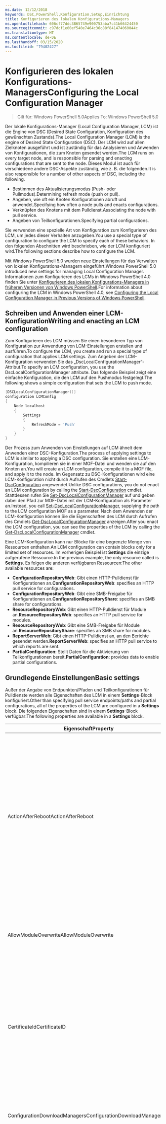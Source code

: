 ```yaml
---
ms.date: 12/12/2018
keywords: DSC,PowerShell,Konfiguration,Setup,Einrichtung
title: Konfigurieren des lokalen Konfigurations-Managers
ms.openlocfilehash: 606cf77ddc3865749e900753aba7c41b66424450
ms.sourcegitcommit: c97dcf1e00ef540e7464c36c88f841474060044c
ms.translationtype: HT
ms.contentlocale: de-DE
ms.lasthandoff: 03/15/2020
ms.locfileid: "79402427"
---
```

# <a name="configuring-the-local-configuration-manager"></a><span data-ttu-id="99012-103">Konfigurieren des lokalen Konfigurations-Managers</span><span class="sxs-lookup"><span data-stu-id="99012-103">Configuring the Local Configuration Manager</span></span>

> <span data-ttu-id="99012-104">Gilt für: Windows PowerShell 5.0</span><span class="sxs-lookup"><span data-stu-id="99012-104">Applies To: Windows PowerShell 5.0</span></span>

<span data-ttu-id="99012-105">Der lokale Konfigurations-Manager (Local Configuration Manager, LCM) ist die Engine von DSC (Desired State Configuration, Konfiguration des gewünschten Zustands).</span><span class="sxs-lookup"><span data-stu-id="99012-105">The Local Configuration Manager (LCM) is the engine of Desired State Configuration (DSC).</span></span>
<span data-ttu-id="99012-106">Der LCM wird auf allen Zielknoten ausgeführt und ist zuständig für das Analysieren und Anwenden von Konfigurationen, die zum Knoten gesendet werden.</span><span class="sxs-lookup"><span data-stu-id="99012-106">The LCM runs on every target node, and is responsible for parsing and enacting configurations that are sent to the node.</span></span>
<span data-ttu-id="99012-107">Dieses Modul ist auch für verschiedene andere DSC-Aspekte zuständig, wie z. B. die folgenden.</span><span class="sxs-lookup"><span data-stu-id="99012-107">It is also responsible for a number of other aspects of DSC, including the following.</span></span>

- <span data-ttu-id="99012-108">Bestimmen des Aktualisierungsmodus (Push- oder Pullmodus).</span><span class="sxs-lookup"><span data-stu-id="99012-108">Determining refresh mode (push or pull).</span></span>
- <span data-ttu-id="99012-109">Angeben, wie oft ein Knoten Konfigurationen abruft und anwendet.</span><span class="sxs-lookup"><span data-stu-id="99012-109">Specifying how often a node pulls and enacts configurations.</span></span>
- <span data-ttu-id="99012-110">Verknüpfen des Knotens mit dem Pulldienst.</span><span class="sxs-lookup"><span data-stu-id="99012-110">Associating the node with pull service.</span></span>
- <span data-ttu-id="99012-111">Angeben von Teilkonfigurationen.</span><span class="sxs-lookup"><span data-stu-id="99012-111">Specifying partial configurations.</span></span>

<span data-ttu-id="99012-112">Sie verwenden eine spezielle Art von Konfiguration zum Konfigurieren des LCM, um jedes dieser Verhalten anzugeben.</span><span class="sxs-lookup"><span data-stu-id="99012-112">You use a special type of configuration to configure the LCM to specify each of these behaviors.</span></span>
<span data-ttu-id="99012-113">In den folgenden Abschnitten wird beschrieben, wie der LCM konfiguriert wird.</span><span class="sxs-lookup"><span data-stu-id="99012-113">The following sections describe how to configure the LCM.</span></span>

<span data-ttu-id="99012-114">Mit Windows PowerShell 5.0 wurden neue Einstellungen für das Verwalten von lokalen Konfigurations-Managern eingeführt.</span><span class="sxs-lookup"><span data-stu-id="99012-114">Windows PowerShell 5.0 introduced new settings for managing Local Configuration Manager.</span></span>
<span data-ttu-id="99012-115">Informationen zum Konfigurieren des LCMs in Windows PowerShell 4.0 finden Sie unter [Konfigurieren des lokalen Konfigurations-Managers in früheren Versionen von Windows PowerShell](metaconfig4.md).</span><span class="sxs-lookup"><span data-stu-id="99012-115">For information about configuring the LCM in Windows PowerShell 4.0, see [Configuring the Local Configuration Manager in Previous Versions of Windows PowerShell](metaconfig4.md).</span></span>

## <a name="writing-and-enacting-an-lcm-configuration"></a><span data-ttu-id="99012-116">Schreiben und Anwenden einer LCM-Konfiguration</span><span class="sxs-lookup"><span data-stu-id="99012-116">Writing and enacting an LCM configuration</span></span>

<span data-ttu-id="99012-117">Zum Konfigurieren des LCM müssen Sie einen besonderen Typ von Konfiguration zur Anwendung von LCM-Einstellungen erstellen und ausführen.</span><span class="sxs-lookup"><span data-stu-id="99012-117">To configure the LCM, you create and run a special type of configuration that applies LCM settings.</span></span>
<span data-ttu-id="99012-118">Zum Angeben der LCM-Konfiguration verwenden Sie das „DscLocalConfigurationManager“-Attribut.</span><span class="sxs-lookup"><span data-stu-id="99012-118">To specify an LCM configuration, you use the DscLocalConfigurationManager attribute.</span></span>
<span data-ttu-id="99012-119">Das folgende Beispiel zeigt eine einfache Konfiguration, die den LCM auf den Pushmodus festgelegt.</span><span class="sxs-lookup"><span data-stu-id="99012-119">The following shows a simple configuration that sets the LCM to push mode.</span></span>

```powershell
[DSCLocalConfigurationManager()]
configuration LCMConfig
{
    Node localhost
    {
        Settings
        {
            RefreshMode = 'Push'
        }
    }
}
```

<span data-ttu-id="99012-120">Der Prozess zum Anwenden von Einstellungen auf LCM ähnelt dem Anwenden einer DSC-Konfiguration.</span><span class="sxs-lookup"><span data-stu-id="99012-120">The process of applying settings to LCM is similar to applying a DSC configuration.</span></span>
<span data-ttu-id="99012-121">Sie erstellen eine LCM-Konfiguration, kompilieren sie in einer MOF-Datei und wenden sie auf den Knoten an.</span><span class="sxs-lookup"><span data-stu-id="99012-121">You will create an LCM configuration, compile it to a MOF file, and apply it to the node.</span></span>
<span data-ttu-id="99012-122">Im Gegensatz zu DSC-Konfigurationen wird eine LCM-Konfiguration nicht durch Aufrufen des Cmdlets [Start-DscConfiguration](/powershell/module/psdesiredstateconfiguration/start-dscconfiguration) angewendet.</span><span class="sxs-lookup"><span data-stu-id="99012-122">Unlike DSC configurations, you do not enact an LCM configuration by calling the [Start-DscConfiguration](/powershell/module/psdesiredstateconfiguration/start-dscconfiguration) cmdlet.</span></span>
<span data-ttu-id="99012-123">Stattdessen rufen Sie [Set-DscLocalConfigurationManager](/powershell/module/PSDesiredStateConfiguration/Set-DscLocalConfigurationManager) auf und geben dabei den Pfad zur MOF-Datei mit der LCM-Konfiguration als Parameter an.</span><span class="sxs-lookup"><span data-stu-id="99012-123">Instead, you call [Set-DscLocalConfigurationManager](/powershell/module/PSDesiredStateConfiguration/Set-DscLocalConfigurationManager), supplying the path to the LCM configuration MOF as a parameter.</span></span>
<span data-ttu-id="99012-124">Nach dem Anwenden der LCM-Konfiguration können Sie die Eigenschaften des LCM durch Aufrufen des Cmdlets [Get-DscLocalConfigurationManager](/powershell/module/PSDesiredStateConfiguration/Get-DscLocalConfigurationManager) anzeigen.</span><span class="sxs-lookup"><span data-stu-id="99012-124">After you enact the LCM configuration, you can see the properties of the LCM by calling the [Get-DscLocalConfigurationManager](/powershell/module/PSDesiredStateConfiguration/Get-DscLocalConfigurationManager) cmdlet.</span></span>

<span data-ttu-id="99012-125">Eine LCM-Konfiguration kann nur Blöcke für eine begrenzte Menge von Ressourcen enthalten.</span><span class="sxs-lookup"><span data-stu-id="99012-125">An LCM configuration can contain blocks only for a limited set of resources.</span></span>
<span data-ttu-id="99012-126">Im vorherigen Beispiel ist **Settings** die einzige aufgerufene Ressource.</span><span class="sxs-lookup"><span data-stu-id="99012-126">In the previous example, the only resource called is **Settings**.</span></span>
<span data-ttu-id="99012-127">Es folgen die anderen verfügbaren Ressourcen:</span><span class="sxs-lookup"><span data-stu-id="99012-127">The other available resources are:</span></span>

* <span data-ttu-id="99012-128">**ConfigurationRepositoryWeb**: Gibt einen HTTP-Pulldienst für Konfigurationen an.</span><span class="sxs-lookup"><span data-stu-id="99012-128">**ConfigurationRepositoryWeb**: specifies an HTTP pull service for configurations.</span></span>
* <span data-ttu-id="99012-129">**ConfigurationRepositoryWeb**: Gibt eine SMB-Freigabe für Konfigurationen an.</span><span class="sxs-lookup"><span data-stu-id="99012-129">**ConfigurationRepositoryShare**: specifies an SMB share for configurations.</span></span>
* <span data-ttu-id="99012-130">**ResourceRepositoryWeb**: Gibt einen HTTP-Pulldienst für Module an.</span><span class="sxs-lookup"><span data-stu-id="99012-130">**ResourceRepositoryWeb**: specifies an HTTP pull service for modules.</span></span>
* <span data-ttu-id="99012-131">**ResourceRepositoryWeb**: Gibt eine SMB-Freigabe für Module an.</span><span class="sxs-lookup"><span data-stu-id="99012-131">**ResourceRepositoryShare**: specifies an SMB share for modules.</span></span>
* <span data-ttu-id="99012-132">**ReportServerWeb**: Gibt einen HTTP-Pulldienst an, an den Berichte gesendet werden.</span><span class="sxs-lookup"><span data-stu-id="99012-132">**ReportServerWeb**: specifies an HTTP pull service to which reports are sent.</span></span>
* <span data-ttu-id="99012-133">**PartialConfiguration**: Stellt Daten für die Aktivierung von Teilkonfigurationen bereit.</span><span class="sxs-lookup"><span data-stu-id="99012-133">**PartialConfiguration**: provides data to enable partial configurations.</span></span>

## <a name="basic-settings"></a><span data-ttu-id="99012-134">Grundlegende Einstellungen</span><span class="sxs-lookup"><span data-stu-id="99012-134">Basic settings</span></span>

<span data-ttu-id="99012-135">Außer der Angabe von Endpunkten/Pfaden und Teilkonfigurationen für Pulldienste werden alle Eigenschaften des LCM in einem **Settings**-Block konfiguriert.</span><span class="sxs-lookup"><span data-stu-id="99012-135">Other than specifying pull service endpoints/paths and partial configurations, all of the properties of the LCM are configured in a **Settings** block.</span></span>
<span data-ttu-id="99012-136">Die folgenden Eigenschaften sind in einem **Settings**-Block verfügbar:</span><span class="sxs-lookup"><span data-stu-id="99012-136">The following properties are available in a **Settings** block.</span></span>

|  <span data-ttu-id="99012-137">Eigenschaft</span><span class="sxs-lookup"><span data-stu-id="99012-137">Property</span></span>  |  <span data-ttu-id="99012-138">type</span><span class="sxs-lookup"><span data-stu-id="99012-138">Type</span></span>  |  <span data-ttu-id="99012-139">BESCHREIBUNG</span><span class="sxs-lookup"><span data-stu-id="99012-139">Description</span></span>   |
|----------- |------- |--------------- |
| <span data-ttu-id="99012-140">ActionAfterReboot</span><span class="sxs-lookup"><span data-stu-id="99012-140">ActionAfterReboot</span></span>| <span data-ttu-id="99012-141">Zeichenfolge</span><span class="sxs-lookup"><span data-stu-id="99012-141">string</span></span>| <span data-ttu-id="99012-142">Gibt an, was nach einem Neustart während der Anwendung einer Konfiguration passiert.</span><span class="sxs-lookup"><span data-stu-id="99012-142">Specifies what happens after a reboot during the application of a configuration.</span></span> <span data-ttu-id="99012-143">Die möglichen Werte sind __ContinueConfiguration__ und __StopConfiguration__.</span><span class="sxs-lookup"><span data-stu-id="99012-143">The possible values are __"ContinueConfiguration"__ and __"StopConfiguration"__.</span></span> <ul><li> <span data-ttu-id="99012-144">__ContinueConfiguration__: Nach dem Neustart des Computers wird das Anwenden der aktuellen Konfiguration fortgesetzt.</span><span class="sxs-lookup"><span data-stu-id="99012-144">__ContinueConfiguration__: Continue applying the current configuration after machine reboot.</span></span> <span data-ttu-id="99012-145">Dies ist der Standardwert.</span><span class="sxs-lookup"><span data-stu-id="99012-145">This is the default value</span></span></li><li><span data-ttu-id="99012-146">__StopConfiguration__: Nach dem Neustart des Computers wird die aktuelle Konfiguration beendet.</span><span class="sxs-lookup"><span data-stu-id="99012-146">__StopConfiguration__: Stop the current configuration after machine reboot.</span></span></li></ul>|
| <span data-ttu-id="99012-147">AllowModuleOverwrite</span><span class="sxs-lookup"><span data-stu-id="99012-147">AllowModuleOverwrite</span></span>| <span data-ttu-id="99012-148">bool</span><span class="sxs-lookup"><span data-stu-id="99012-148">bool</span></span>| <span data-ttu-id="99012-149">__$TRUE__, wenn neue vom Pulldienst heruntergeladene Konfigurationen die alten Konfigurationen auf dem Zielknoten überschreiben dürfen.</span><span class="sxs-lookup"><span data-stu-id="99012-149">__$TRUE__ if new configurations downloaded from the pull service are allowed to overwrite the old ones on the target node.</span></span> <span data-ttu-id="99012-150">Andernfalls „$FALSE“.</span><span class="sxs-lookup"><span data-stu-id="99012-150">Otherwise, $FALSE.</span></span>|
| <span data-ttu-id="99012-151">CertificateId</span><span class="sxs-lookup"><span data-stu-id="99012-151">CertificateID</span></span>| <span data-ttu-id="99012-152">Zeichenfolge</span><span class="sxs-lookup"><span data-stu-id="99012-152">string</span></span>| <span data-ttu-id="99012-153">Der Fingerabdruck eines Zertifikats zur Sicherung von Anmeldeinformationen, die in einer Konfiguration übergeben werden.</span><span class="sxs-lookup"><span data-stu-id="99012-153">The thumbprint of a certificate used to secure credentials passed in a configuration.</span></span> <span data-ttu-id="99012-154">Weitere Informationen finden Sie unter [Möchten Sie Anmeldeinformationen in Windows PowerShell zum Konfigurieren des gewünschten Zustands schützen?](https://blogs.msdn.com/b/powershell/archive/2014/01/31/want-to-secure-credentials-in-windows-powershell-desired-state-configuration.aspx).</span><span class="sxs-lookup"><span data-stu-id="99012-154">For more information see [Want to secure credentials in Windows PowerShell Desired State Configuration](https://blogs.msdn.com/b/powershell/archive/2014/01/31/want-to-secure-credentials-in-windows-powershell-desired-state-configuration.aspx)?.</span></span> <br> <span data-ttu-id="99012-155">__Hinweis:__ Dies wird bei Verwendung des Azure Automation DSC-Pulldiensts automatisch verwaltet.</span><span class="sxs-lookup"><span data-stu-id="99012-155">__Note:__ this is managed automatically if using Azure Automation DSC pull service.</span></span>|
| <span data-ttu-id="99012-156">ConfigurationDownloadManagers</span><span class="sxs-lookup"><span data-stu-id="99012-156">ConfigurationDownloadManagers</span></span>| <span data-ttu-id="99012-157">CimInstance[]</span><span class="sxs-lookup"><span data-stu-id="99012-157">CimInstance[]</span></span>| <span data-ttu-id="99012-158">Veraltet.</span><span class="sxs-lookup"><span data-stu-id="99012-158">Obsolete.</span></span> <span data-ttu-id="99012-159">Verwenden Sie die Blöcke __ConfigurationRepositoryWeb__ und __ConfigurationRepositoryShare__ zum Definieren von Pulldienstendpunkten für Konfigurationen.</span><span class="sxs-lookup"><span data-stu-id="99012-159">Use __ConfigurationRepositoryWeb__ and __ConfigurationRepositoryShare__ blocks to define configuration pull service endpoints.</span></span>|
| <span data-ttu-id="99012-160">ConfigurationID</span><span class="sxs-lookup"><span data-stu-id="99012-160">ConfigurationID</span></span>| <span data-ttu-id="99012-161">Zeichenfolge</span><span class="sxs-lookup"><span data-stu-id="99012-161">string</span></span>| <span data-ttu-id="99012-162">Für die Abwärtskompatibilität mit älteren Pulldienstversionen.</span><span class="sxs-lookup"><span data-stu-id="99012-162">For backwards compatibility with older pull service versions.</span></span> <span data-ttu-id="99012-163">Eine GUID, die die Konfigurationsdatei identifiziert, die von einem Pulldienst abgerufen werden soll.</span><span class="sxs-lookup"><span data-stu-id="99012-163">A GUID that identifies the configuration file to get from a pull service.</span></span> <span data-ttu-id="99012-164">Der Knoten ruft Konfigurationen vom Pulldienst ab, wenn der Name der MOF-Konfigurationsdatei „ConfigurationID.mof“ lautet.</span><span class="sxs-lookup"><span data-stu-id="99012-164">The node will pull configurations on the pull service if the name of the configuration MOF is named ConfigurationID.mof.</span></span><br> <span data-ttu-id="99012-165">__Hinweis:__ Wenn Sie diese Eigenschaft festlegen, kann der Knoten nicht mithilfe von __RegistrationKey__ bei einem Pulldienst registriert werden.</span><span class="sxs-lookup"><span data-stu-id="99012-165">__Note:__ If you set this property, registering the node with a pull service by using __RegistrationKey__ does not work.</span></span> <span data-ttu-id="99012-166">Weitere Informationen finden Sie unter [Einrichten eines Pullclients mit Konfigurationsnamen](../pull-server/pullClientConfigNames.md).</span><span class="sxs-lookup"><span data-stu-id="99012-166">For more information, see [Setting up a pull client with configuration names](../pull-server/pullClientConfigNames.md).</span></span>|
| <span data-ttu-id="99012-167">ConfigurationMode</span><span class="sxs-lookup"><span data-stu-id="99012-167">ConfigurationMode</span></span>| <span data-ttu-id="99012-168">Zeichenfolge</span><span class="sxs-lookup"><span data-stu-id="99012-168">string</span></span> | <span data-ttu-id="99012-169">Gibt an, wie der LCM die Konfiguration tatsächlich auf die Zielknoten anwendet.</span><span class="sxs-lookup"><span data-stu-id="99012-169">Specifies how the LCM actually applies the configuration to the target nodes.</span></span> <span data-ttu-id="99012-170">Mögliche Werte sind __ApplyOnly__, __ApplyAndMonitor__ und __ApplyAndAutoCorrect__.</span><span class="sxs-lookup"><span data-stu-id="99012-170">Possible values are __"ApplyOnly"__,__"ApplyAndMonitor"__, and __"ApplyAndAutoCorrect"__.</span></span> <ul><li><span data-ttu-id="99012-171">__ApplyOnly__: DSC wendet die Konfiguration an und führt keine weiteren Schritte aus, es sei denn, eine neue Konfiguration wird per Push auf den Zielknoten übertragen oder per Pull von einem Dienst abgerufen.</span><span class="sxs-lookup"><span data-stu-id="99012-171">__ApplyOnly__: DSC applies the configuration and does nothing further unless a new configuration is pushed to the target node or when a new configuration is pulled from a service.</span></span> <span data-ttu-id="99012-172">Nach der ersten Anwendung einer neuen Konfiguration führt DSC keine Überprüfung auf Abweichungen von einem zuvor konfigurierten Zustand durch.</span><span class="sxs-lookup"><span data-stu-id="99012-172">After initial application of a new configuration, DSC does not check for drift from a previously configured state.</span></span> <span data-ttu-id="99012-173">Beachten Sie, dass DSC versucht, die Konfiguration anzuwenden, bis dies erfolgreich passiert ist, bevor __ApplyOnly__ wirksam wird.</span><span class="sxs-lookup"><span data-stu-id="99012-173">Note that DSC will attempt to apply the configuration until it is successful before __ApplyOnly__ takes effect.</span></span> </li><li> <span data-ttu-id="99012-174">__ApplyAndMonitor__: Dies ist der Standardwert.</span><span class="sxs-lookup"><span data-stu-id="99012-174">__ApplyAndMonitor__: This is the default value.</span></span> <span data-ttu-id="99012-175">Der LCM wendet alle neuen Konfigurationen an.</span><span class="sxs-lookup"><span data-stu-id="99012-175">The LCM applies any new configurations.</span></span> <span data-ttu-id="99012-176">Nach der ersten Anwendung einer neuen Konfiguration meldet DSC Abweichungen in Protokollen, wenn der Zielknoten vom gewünschten Zustand abweicht.</span><span class="sxs-lookup"><span data-stu-id="99012-176">After initial application of a new configuration, if the target node drifts from the desired state, DSC reports the discrepancy in logs.</span></span> <span data-ttu-id="99012-177">Beachten Sie, dass DSC versucht, die Konfiguration anzuwenden, bis dies erfolgreich passiert ist, bevor __ApplyAndMonitor__ wirksam wird.</span><span class="sxs-lookup"><span data-stu-id="99012-177">Note that DSC will attempt to apply the configuration until it is successful before __ApplyAndMonitor__ takes effect.</span></span></li><li><span data-ttu-id="99012-178">__ApplyAndAutoCorrect:__ DSC wendet neue Konfigurationen an.</span><span class="sxs-lookup"><span data-stu-id="99012-178">__ApplyAndAutoCorrect__: DSC applies any new configurations.</span></span> <span data-ttu-id="99012-179">Wenn der Zielknoten nach der ersten Anwendung einer neuen Konfiguration vom gewünschten Zustand abweicht, meldet DSC die Abweichung in Protokollen und wendet dann die aktuelle Konfiguration an.</span><span class="sxs-lookup"><span data-stu-id="99012-179">After initial application of a new configuration, if the target node drifts from the desired state, DSC reports the discrepancy in logs, and then re-applies the current configuration.</span></span></li></ul>|
| <span data-ttu-id="99012-180">ConfigurationModeFrequencyMins</span><span class="sxs-lookup"><span data-stu-id="99012-180">ConfigurationModeFrequencyMins</span></span>| <span data-ttu-id="99012-181">UInt32</span><span class="sxs-lookup"><span data-stu-id="99012-181">UInt32</span></span>| <span data-ttu-id="99012-182">Gibt (in Minuten) an, wie oft die aktuelle Konfiguration überprüft und angewendet wird.</span><span class="sxs-lookup"><span data-stu-id="99012-182">How often, in minutes, the current configuration is checked and applied.</span></span> <span data-ttu-id="99012-183">Diese Eigenschaft wird ignoriert, wenn die „ConfigurationMode“-Eigenschaft auf „ApplyOnly“ festgelegt ist.</span><span class="sxs-lookup"><span data-stu-id="99012-183">This property is ignored if the ConfigurationMode property is set to ApplyOnly.</span></span> <span data-ttu-id="99012-184">Der Standardwert ist 15.</span><span class="sxs-lookup"><span data-stu-id="99012-184">The default value is 15.</span></span>|
| <span data-ttu-id="99012-185">DebugMode</span><span class="sxs-lookup"><span data-stu-id="99012-185">DebugMode</span></span>| <span data-ttu-id="99012-186">Zeichenfolge</span><span class="sxs-lookup"><span data-stu-id="99012-186">string</span></span>| <span data-ttu-id="99012-187">Mögliche Werte sind __None__, __ForceModuleImport__ und __All__.</span><span class="sxs-lookup"><span data-stu-id="99012-187">Possible values are __None__, __ForceModuleImport__, and __All__.</span></span> <ul><li><span data-ttu-id="99012-188">Bei Festlegung auf __None__ werden zwischengespeicherte Ressourcen verwendet.</span><span class="sxs-lookup"><span data-stu-id="99012-188">Set to __None__ to use cached resources.</span></span> <span data-ttu-id="99012-189">Dies ist die Standardeinstellung, die in Produktionsszenarien verwendet werden sollte.</span><span class="sxs-lookup"><span data-stu-id="99012-189">This is the default and should be used in production scenarios.</span></span></li><li><span data-ttu-id="99012-190">Das Festlegen auf __ForceModuleImport__ bewirkt, dass der LCM DSC-Ressourcenmodule erneut lädt, auch wenn sie zuvor bereits geladen und zwischengespeichert wurden.</span><span class="sxs-lookup"><span data-stu-id="99012-190">Setting to __ForceModuleImport__, causes the LCM to reload any DSC resource modules, even if they have been previously loaded and cached.</span></span> <span data-ttu-id="99012-191">Dies beeinträchtigt die Leistung von DSC-Vorgängen, da jedes Modul bei Verwendung neu geladen wird.</span><span class="sxs-lookup"><span data-stu-id="99012-191">This impacts the performance of DSC operations as each module is reloaded on use.</span></span> <span data-ttu-id="99012-192">In der Regel wird dieser Wert beim Debuggen einer Ressource verwendet.</span><span class="sxs-lookup"><span data-stu-id="99012-192">Typically you would use this value while debugging a resource</span></span></li><li><span data-ttu-id="99012-193">In dieser Version ist __All__ identisch mit __ForceModuleImport__.</span><span class="sxs-lookup"><span data-stu-id="99012-193">In this release, __All__ is same as __ForceModuleImport__</span></span></li></ul> |
| <span data-ttu-id="99012-194">RebootNodeIfNeeded</span><span class="sxs-lookup"><span data-stu-id="99012-194">RebootNodeIfNeeded</span></span>| <span data-ttu-id="99012-195">bool</span><span class="sxs-lookup"><span data-stu-id="99012-195">bool</span></span>| <span data-ttu-id="99012-196">Legen Sie für diese Option `$true` fest, um Ressourcen das Neustarten des Knotens mithilfe des `$global:DSCMachineStatus`-Flags zu ermöglichen.</span><span class="sxs-lookup"><span data-stu-id="99012-196">Set this to `$true` to allow resources to reboot the Node using the `$global:DSCMachineStatus` flag.</span></span> <span data-ttu-id="99012-197">Andernfalls müssen Sie den Knoten für jede Konfiguration manuell neu starten, die dies erfordert.</span><span class="sxs-lookup"><span data-stu-id="99012-197">Otherwise, you will have to manually reboot the node for any configuration that requires it.</span></span> <span data-ttu-id="99012-198">Standardwert: `$false`.</span><span class="sxs-lookup"><span data-stu-id="99012-198">The default value is `$false`.</span></span> <span data-ttu-id="99012-199">Um diese Einstellung zu verwenden, wenn eine Neustartbedingung von einer anderen Komponente als von DSC in Kraft gesetzt wird (z.B. Windows Installer), kombinieren Sie diese Einstellung mit der __PendingReboot__-Ressource im [ComputerManagementDsc](https://github.com/PowerShell/ComputerManagementDsc)-Modul.</span><span class="sxs-lookup"><span data-stu-id="99012-199">To use this setting when a reboot condition is enacted by something other than DSC (such as Windows Installer), combine this setting with the __PendingReboot__ resource in the [ComputerManagementDsc](https://github.com/PowerShell/ComputerManagementDsc) module.</span></span>|
| <span data-ttu-id="99012-200">RefreshMode</span><span class="sxs-lookup"><span data-stu-id="99012-200">RefreshMode</span></span>| <span data-ttu-id="99012-201">Zeichenfolge</span><span class="sxs-lookup"><span data-stu-id="99012-201">string</span></span>| <span data-ttu-id="99012-202">Gibt an, wie der LCM Konfigurationen abruft.</span><span class="sxs-lookup"><span data-stu-id="99012-202">Specifies how the LCM gets configurations.</span></span> <span data-ttu-id="99012-203">Die möglichen Werte sind __Disabled__, __Push__ und __Pull__.</span><span class="sxs-lookup"><span data-stu-id="99012-203">The possible values are __"Disabled"__, __"Push"__, and __"Pull"__.</span></span> <ul><li><span data-ttu-id="99012-204">__Disabled__: DSC-Konfigurationen werden für diesen Knoten deaktiviert.</span><span class="sxs-lookup"><span data-stu-id="99012-204">__Disabled__: DSC configurations are disabled for this node.</span></span></li><li> <span data-ttu-id="99012-205">__Push__: Konfigurationen werden gestartet, indem das Cmdlet [Start-DscConfiguration](/powershell/module/psdesiredstateconfiguration/start-dscconfiguration) aufgerufen wird.</span><span class="sxs-lookup"><span data-stu-id="99012-205">__Push__: Configurations are initiated by calling the [Start-DscConfiguration](/powershell/module/psdesiredstateconfiguration/start-dscconfiguration) cmdlet.</span></span> <span data-ttu-id="99012-206">Die Konfiguration wird sofort auf den Knoten angewendet.</span><span class="sxs-lookup"><span data-stu-id="99012-206">The configuration is applied immediately to the node.</span></span> <span data-ttu-id="99012-207">Dies ist der Standardwert.</span><span class="sxs-lookup"><span data-stu-id="99012-207">This is the default value.</span></span></li><li><span data-ttu-id="99012-208">__Pull:__ Der Knoten ist so konfiguriert, dass regelmäßig eine Überprüfung auf Konfigurationen von einem Pulldienst oder SMB-Pfad erfolgt.</span><span class="sxs-lookup"><span data-stu-id="99012-208">__Pull:__ The node is configured to regularly check for configurations from a pull service or SMB path.</span></span> <span data-ttu-id="99012-209">Wenn diese Eigenschaft auf __Pull__ festgelegt ist, müssen Sie in einem __ConfigurationRepositoryWeb__- oder __ConfigurationRepositoryShare__-Block einen HPPT-Pfad (Dienst) oder einen SMB-Pfad (Freigabe) angeben.</span><span class="sxs-lookup"><span data-stu-id="99012-209">If this property is set to __Pull__, you must specify an HTTP (service) or SMB (share) path in a __ConfigurationRepositoryWeb__ or __ConfigurationRepositoryShare__ block.</span></span></li></ul>|
| <span data-ttu-id="99012-210">RefreshFrequencyMins</span><span class="sxs-lookup"><span data-stu-id="99012-210">RefreshFrequencyMins</span></span>| <span data-ttu-id="99012-211">UInt32</span><span class="sxs-lookup"><span data-stu-id="99012-211">Uint32</span></span>| <span data-ttu-id="99012-212">Das Zeitintervall (in Minuten), in dem der LCM einen Pulldienst auf aktualisierte Konfigurationen abfragt.</span><span class="sxs-lookup"><span data-stu-id="99012-212">The time interval, in minutes, at which the LCM checks a pull service to get updated configurations.</span></span> <span data-ttu-id="99012-213">Dieser Wert wird ignoriert, wenn der LCM nicht im Pullmodus konfiguriert ist.</span><span class="sxs-lookup"><span data-stu-id="99012-213">This value is ignored if the LCM is not configured in pull mode.</span></span> <span data-ttu-id="99012-214">Der Standardwert ist 30.</span><span class="sxs-lookup"><span data-stu-id="99012-214">The default value is 30.</span></span>|
| <span data-ttu-id="99012-215">ReportManagers</span><span class="sxs-lookup"><span data-stu-id="99012-215">ReportManagers</span></span>| <span data-ttu-id="99012-216">CimInstance[]</span><span class="sxs-lookup"><span data-stu-id="99012-216">CimInstance[]</span></span>| <span data-ttu-id="99012-217">Veraltet.</span><span class="sxs-lookup"><span data-stu-id="99012-217">Obsolete.</span></span> <span data-ttu-id="99012-218">Verwenden Sie __ReportServerWeb__-Blöcke, um einen Endpunkt zum Senden von Berichtsdaten an einen Pulldienst zu definieren.</span><span class="sxs-lookup"><span data-stu-id="99012-218">Use __ReportServerWeb__ blocks to define an endpoint to send reporting data to a pull service.</span></span>|
| <span data-ttu-id="99012-219">ResourceModuleManagers</span><span class="sxs-lookup"><span data-stu-id="99012-219">ResourceModuleManagers</span></span>| <span data-ttu-id="99012-220">CimInstance[]</span><span class="sxs-lookup"><span data-stu-id="99012-220">CimInstance[]</span></span>| <span data-ttu-id="99012-221">Veraltet.</span><span class="sxs-lookup"><span data-stu-id="99012-221">Obsolete.</span></span> <span data-ttu-id="99012-222">Verwenden Sie die Blöcke __ResourceRepositoryWeb__ und __ResourceRepositoryShare__ zum Definieren von HTTP-Endpunkten bzw. SMB-Pfaden für den Pulldienst.</span><span class="sxs-lookup"><span data-stu-id="99012-222">Use __ResourceRepositoryWeb__ and __ResourceRepositoryShare__ blocks to define pull service HTTP endpoints or SMB paths, respectively.</span></span>|
| <span data-ttu-id="99012-223">PartialConfigurations</span><span class="sxs-lookup"><span data-stu-id="99012-223">PartialConfigurations</span></span>| <span data-ttu-id="99012-224">CimInstance</span><span class="sxs-lookup"><span data-stu-id="99012-224">CimInstance</span></span>| <span data-ttu-id="99012-225">Nicht implementiert.</span><span class="sxs-lookup"><span data-stu-id="99012-225">Not implemented.</span></span> <span data-ttu-id="99012-226">Darf nicht verwendet werden.</span><span class="sxs-lookup"><span data-stu-id="99012-226">Do not use.</span></span>|
| <span data-ttu-id="99012-227">StatusRetentionTimeInDays</span><span class="sxs-lookup"><span data-stu-id="99012-227">StatusRetentionTimeInDays</span></span> | <span data-ttu-id="99012-228">UInt32</span><span class="sxs-lookup"><span data-stu-id="99012-228">UInt32</span></span>| <span data-ttu-id="99012-229">Anzahl der Tage, die der LCM den Status der aktuellen Konfiguration beibehält.</span><span class="sxs-lookup"><span data-stu-id="99012-229">The number of days the LCM keeps the status of the current configuration.</span></span>|

> [!NOTE]
> <span data-ttu-id="99012-230">Der LCM startet den **ConfigurationModeFrequencyMins**-Zyklus auf Grundlage folgender Ereignisse:</span><span class="sxs-lookup"><span data-stu-id="99012-230">The LCM starts the **ConfigurationModeFrequencyMins** cycle based on:</span></span>
>
> - <span data-ttu-id="99012-231">Mithilfe von `Set-DscLocalConfigurationManager` wird eine neue Metakonfiguration angewendet</span><span class="sxs-lookup"><span data-stu-id="99012-231">A new metaconfig is applied using `Set-DscLocalConfigurationManager`</span></span>
> - <span data-ttu-id="99012-232">Der Computer wird neu gestartet</span><span class="sxs-lookup"><span data-stu-id="99012-232">A machine restart</span></span>
>
> <span data-ttu-id="99012-233">Bei Bedingungen, unter denen es beim Timerprozess zu einem Absturz kommt, der innerhalb von 30 Sekunden erkannt wird, wird der Zyklus neu gestartet.</span><span class="sxs-lookup"><span data-stu-id="99012-233">For any condition where the timer process experiences a crash, that will be detected within 30 seconds and the cycle will be restarted.</span></span>
> <span data-ttu-id="99012-234">Ein gleichzeitiger Vorgang könnte den Start des Zyklus verzögern; wenn die Dauer dieses Vorgangs länger ist als die konfigurierte Zyklushäufigkeit, startet der nächste Timer nicht.</span><span class="sxs-lookup"><span data-stu-id="99012-234">A concurrent operation could delay the cycle from being started, if the duration of this operation exceeds the configured cycle frequency, the next timer will not start.</span></span>
>
> <span data-ttu-id="99012-235">Beispiel: Die Metakonfiguration ist auf eine Pullhäufigkeit von 15 Minuten konfiguriert, und ein Pull wird zum Zeitpunkt t1 ausgeführt.</span><span class="sxs-lookup"><span data-stu-id="99012-235">Example, the metaconfig is configured at a 15 minute pull frequency and a pull occurs at T1.</span></span>  <span data-ttu-id="99012-236">Der Knoten kann seine Aufgaben 16 Minuten lang nicht beenden.</span><span class="sxs-lookup"><span data-stu-id="99012-236">The Node does not finish work for 16 minutes.</span></span>  <span data-ttu-id="99012-237">Der erste 15-Minuten-Zyklus wird ignoriert, und der nächste Pull wird zum Zeitpunkt t1+15+15 ausgeführt.</span><span class="sxs-lookup"><span data-stu-id="99012-237">The first 15 minute cycle is ignored, and next pull will happen at T1+15+15.</span></span>

## <a name="pull-service"></a><span data-ttu-id="99012-238">Pulldienst</span><span class="sxs-lookup"><span data-stu-id="99012-238">Pull service</span></span>

<span data-ttu-id="99012-239">Die LCM-Konfiguration unterstützt die folgenden Typen von Pulldienstendpunkten:</span><span class="sxs-lookup"><span data-stu-id="99012-239">LCM configuration supports defining the following types of pull service endpoints:</span></span>

- <span data-ttu-id="99012-240">**Konfigurationsserver**: Ein Repository für DSC-Konfigurationen.</span><span class="sxs-lookup"><span data-stu-id="99012-240">**Configuration server**: A repository for DSC configurations.</span></span> <span data-ttu-id="99012-241">Definieren Sie Konfigurationsserver mithilfe der Blöcke **ConfigurationRepositoryWeb** (für webbasierte Server) und **ConfigurationRepositoryShare** (für SMB-basierte Server).</span><span class="sxs-lookup"><span data-stu-id="99012-241">Define configuration servers by using **ConfigurationRepositoryWeb** (for web-based servers) and **ConfigurationRepositoryShare** (for SMB-based servers) blocks.</span></span>
- <span data-ttu-id="99012-242">**Ressourcenserver**: Ein Repository für DSC-Ressourcen, verpackt als PowerShell-Module.</span><span class="sxs-lookup"><span data-stu-id="99012-242">**Resource server**: A repository for DSC resources, packaged as PowerShell modules.</span></span> <span data-ttu-id="99012-243">Definieren Sie Ressourcenserver mithilfe der Blöcke **ResourceRepositoryWeb** (für webbasierte Server) und **ResourceRepositoryShare** (für SMB-basierte Server).</span><span class="sxs-lookup"><span data-stu-id="99012-243">Define resource servers by using **ResourceRepositoryWeb** (for web-based servers) and **ResourceRepositoryShare** (for SMB-based servers) blocks.</span></span>
- <span data-ttu-id="99012-244">**Berichtsserver**: Dienst, an den DSC Berichtsdaten sendet.</span><span class="sxs-lookup"><span data-stu-id="99012-244">**Report server**: A service that DSC sends report data to.</span></span> <span data-ttu-id="99012-245">Definieren Sie Berichtsserver mithilfe von **ReportServerWeb**-Blöcken.</span><span class="sxs-lookup"><span data-stu-id="99012-245">Define report servers by using **ReportServerWeb** blocks.</span></span> <span data-ttu-id="99012-246">Ein Berichtsserver muss ein Webdienst sein.</span><span class="sxs-lookup"><span data-stu-id="99012-246">A report server must be a web service.</span></span>

<span data-ttu-id="99012-247">Weitere Informationen zu Pulldiensten finden Sie unter [Desired State Configuration – Pulldienst](../pull-server/pullServer.md).</span><span class="sxs-lookup"><span data-stu-id="99012-247">For more details on pull service see, [Desired State Configuration Pull Service](../pull-server/pullServer.md).</span></span>

## <a name="configuration-server-blocks"></a><span data-ttu-id="99012-248">Konfigurationsserverblöcke</span><span class="sxs-lookup"><span data-stu-id="99012-248">Configuration server blocks</span></span>

<span data-ttu-id="99012-249">Zum Definieren eines webbasierten Konfigurationsservers erstellen Sie einen **ConfigurationRepositoryWeb**-Block.</span><span class="sxs-lookup"><span data-stu-id="99012-249">To define a web-based configuration server, you create a **ConfigurationRepositoryWeb** block.</span></span>
<span data-ttu-id="99012-250">Ein **ConfigurationRepositoryWeb**-Block definiert die folgenden Eigenschaften.</span><span class="sxs-lookup"><span data-stu-id="99012-250">A **ConfigurationRepositoryWeb** defines the following properties.</span></span>

|<span data-ttu-id="99012-251">Eigenschaft</span><span class="sxs-lookup"><span data-stu-id="99012-251">Property</span></span>|<span data-ttu-id="99012-252">type</span><span class="sxs-lookup"><span data-stu-id="99012-252">Type</span></span>|<span data-ttu-id="99012-253">BESCHREIBUNG</span><span class="sxs-lookup"><span data-stu-id="99012-253">Description</span></span>|
|---|---|---|
|<span data-ttu-id="99012-254">AllowUnsecureConnection</span><span class="sxs-lookup"><span data-stu-id="99012-254">AllowUnsecureConnection</span></span>|<span data-ttu-id="99012-255">bool</span><span class="sxs-lookup"><span data-stu-id="99012-255">bool</span></span>|<span data-ttu-id="99012-256">Legen Sie diese Einstellung auf **$TRUE** fest, um Verbindungen zwischen Knoten und Server ohne Authentifizierung zu erlauben.</span><span class="sxs-lookup"><span data-stu-id="99012-256">Set to **$TRUE** to allow connections from the node to the server without authentication.</span></span> <span data-ttu-id="99012-257">Bei Festlegung auf **$FALSE** ist eine Authentifizierung erforderlich.</span><span class="sxs-lookup"><span data-stu-id="99012-257">Set to **$FALSE** to require authentication.</span></span>|
|<span data-ttu-id="99012-258">CertificateId</span><span class="sxs-lookup"><span data-stu-id="99012-258">CertificateID</span></span>|<span data-ttu-id="99012-259">Zeichenfolge</span><span class="sxs-lookup"><span data-stu-id="99012-259">string</span></span>|<span data-ttu-id="99012-260">Der Fingerabdruck eines Zertifikats zur Authentifizierung beim Server.</span><span class="sxs-lookup"><span data-stu-id="99012-260">The thumbprint of a certificate used to authenticate to the server.</span></span>|
|<span data-ttu-id="99012-261">ConfigurationNames</span><span class="sxs-lookup"><span data-stu-id="99012-261">ConfigurationNames</span></span>|<span data-ttu-id="99012-262">String[]</span><span class="sxs-lookup"><span data-stu-id="99012-262">String[]</span></span>|<span data-ttu-id="99012-263">Array der Namen von Konfigurationen, die per Pull vom Zielknoten abgerufen werden.</span><span class="sxs-lookup"><span data-stu-id="99012-263">An array of names of configurations to be pulled by the target node.</span></span> <span data-ttu-id="99012-264">Diese werden nur verwendet, wenn der Knoten über einen **RegistrationKey** beim Pulldienst registriert ist.</span><span class="sxs-lookup"><span data-stu-id="99012-264">These are used only if the node is registered with the pull service by using a **RegistrationKey**.</span></span> <span data-ttu-id="99012-265">Weitere Informationen finden Sie unter [Einrichten eines Pullclients mit Konfigurationsnamen](../pull-server/pullClientConfigNames.md).</span><span class="sxs-lookup"><span data-stu-id="99012-265">For more information, see [Setting up a pull client with configuration names](../pull-server/pullClientConfigNames.md).</span></span>|
|<span data-ttu-id="99012-266">RegistrationKey</span><span class="sxs-lookup"><span data-stu-id="99012-266">RegistrationKey</span></span>|<span data-ttu-id="99012-267">Zeichenfolge</span><span class="sxs-lookup"><span data-stu-id="99012-267">string</span></span>|<span data-ttu-id="99012-268">GUID, die den Knoten beim Pulldienst registriert.</span><span class="sxs-lookup"><span data-stu-id="99012-268">A GUID that registers the node with the pull service.</span></span> <span data-ttu-id="99012-269">Weitere Informationen finden Sie unter [Einrichten eines Pullclients mit Konfigurationsnamen](../pull-server/pullClientConfigNames.md).</span><span class="sxs-lookup"><span data-stu-id="99012-269">For more information, see [Setting up a pull client with configuration names](../pull-server/pullClientConfigNames.md).</span></span>|
|<span data-ttu-id="99012-270">ServerURL</span><span class="sxs-lookup"><span data-stu-id="99012-270">ServerURL</span></span>|<span data-ttu-id="99012-271">Zeichenfolge</span><span class="sxs-lookup"><span data-stu-id="99012-271">string</span></span>|<span data-ttu-id="99012-272">URL des Konfigurationsdiensts.</span><span class="sxs-lookup"><span data-stu-id="99012-272">The URL of the configuration service.</span></span>|
|<span data-ttu-id="99012-273">ProxyURL\*</span><span class="sxs-lookup"><span data-stu-id="99012-273">ProxyURL\*</span></span>|<span data-ttu-id="99012-274">Zeichenfolge</span><span class="sxs-lookup"><span data-stu-id="99012-274">string</span></span>|<span data-ttu-id="99012-275">Die URL des HTTP-Proxys, der bei der Kommunikation mit dem Konfigurationsdienst verwendet werden soll.</span><span class="sxs-lookup"><span data-stu-id="99012-275">The URL of the http proxy to use when communicating with the configuration service.</span></span>|
|<span data-ttu-id="99012-276">ProxyCredential\*</span><span class="sxs-lookup"><span data-stu-id="99012-276">ProxyCredential\*</span></span>|<span data-ttu-id="99012-277">pscredential</span><span class="sxs-lookup"><span data-stu-id="99012-277">pscredential</span></span>|<span data-ttu-id="99012-278">Anmeldeinformation, die für den HTTP-Proxy verwendet werden soll.</span><span class="sxs-lookup"><span data-stu-id="99012-278">Credential to use for the http proxy.</span></span>|

> [!NOTE]
> * <span data-ttu-id="99012-279">Wird in den Windows-Versionen 1809 und höher unterstützt.</span><span class="sxs-lookup"><span data-stu-id="99012-279">Supported in Windows versions 1809 and later.</span></span>

<span data-ttu-id="99012-280">Ein Beispielskript, das die Konfiguration des Werts „ConfigurationRepositoryWeb“ für lokale Knoten vereinfacht, steht unter [Generieren von DSC-Metakonfigurationen](https://docs.microsoft.com/azure/automation/automation-dsc-onboarding#generating-dsc-metaconfigurations) zur Verfügung.</span><span class="sxs-lookup"><span data-stu-id="99012-280">An example script to simplify configuring the ConfigurationRepositoryWeb value for on-premises nodes is available - see [Generating DSC metaconfigurations](https://docs.microsoft.com/azure/automation/automation-dsc-onboarding#generating-dsc-metaconfigurations)</span></span>

<span data-ttu-id="99012-281">Zum Definieren eines SMB-basierten Konfigurationsservers erstellen Sie einen **ConfigurationRepositoryShare**-Block.</span><span class="sxs-lookup"><span data-stu-id="99012-281">To define an SMB-based configuration server, you create a **ConfigurationRepositoryShare** block.</span></span>
<span data-ttu-id="99012-282">Ein **ConfigurationRepositoryShare**-Block definiert die folgenden Eigenschaften.</span><span class="sxs-lookup"><span data-stu-id="99012-282">A **ConfigurationRepositoryShare** defines the following properties.</span></span>

|<span data-ttu-id="99012-283">Eigenschaft</span><span class="sxs-lookup"><span data-stu-id="99012-283">Property</span></span>|<span data-ttu-id="99012-284">type</span><span class="sxs-lookup"><span data-stu-id="99012-284">Type</span></span>|<span data-ttu-id="99012-285">BESCHREIBUNG</span><span class="sxs-lookup"><span data-stu-id="99012-285">Description</span></span>|
|---|---|---|
|<span data-ttu-id="99012-286">Anmeldeinformationen</span><span class="sxs-lookup"><span data-stu-id="99012-286">Credential</span></span>|<span data-ttu-id="99012-287">MSFT_Credential</span><span class="sxs-lookup"><span data-stu-id="99012-287">MSFT_Credential</span></span>|<span data-ttu-id="99012-288">Anmeldeinformationen zum Authentifizieren bei der SMB-Freigabe.</span><span class="sxs-lookup"><span data-stu-id="99012-288">The credential used to authenticate to the SMB share.</span></span>|
|<span data-ttu-id="99012-289">SourcePath</span><span class="sxs-lookup"><span data-stu-id="99012-289">SourcePath</span></span>|<span data-ttu-id="99012-290">Zeichenfolge</span><span class="sxs-lookup"><span data-stu-id="99012-290">string</span></span>|<span data-ttu-id="99012-291">Pfad der SMB-Freigabe.</span><span class="sxs-lookup"><span data-stu-id="99012-291">The path of the SMB share.</span></span>|

## <a name="resource-server-blocks"></a><span data-ttu-id="99012-292">Ressourcenserverblöcke</span><span class="sxs-lookup"><span data-stu-id="99012-292">Resource server blocks</span></span>

<span data-ttu-id="99012-293">Zum Definieren eines webbasierten Ressourcenservers erstellen Sie einen **ResourceRepositoryWeb**-Block.</span><span class="sxs-lookup"><span data-stu-id="99012-293">To define a web-based resource server, you create a **ResourceRepositoryWeb** block.</span></span>
<span data-ttu-id="99012-294">Ein **ResourceRepositoryWeb**-Block definiert die folgenden Eigenschaften.</span><span class="sxs-lookup"><span data-stu-id="99012-294">A **ResourceRepositoryWeb** defines the following properties.</span></span>

|<span data-ttu-id="99012-295">Eigenschaft</span><span class="sxs-lookup"><span data-stu-id="99012-295">Property</span></span>|<span data-ttu-id="99012-296">type</span><span class="sxs-lookup"><span data-stu-id="99012-296">Type</span></span>|<span data-ttu-id="99012-297">BESCHREIBUNG</span><span class="sxs-lookup"><span data-stu-id="99012-297">Description</span></span>|
|---|---|---|
|<span data-ttu-id="99012-298">AllowUnsecureConnection</span><span class="sxs-lookup"><span data-stu-id="99012-298">AllowUnsecureConnection</span></span>|<span data-ttu-id="99012-299">bool</span><span class="sxs-lookup"><span data-stu-id="99012-299">bool</span></span>|<span data-ttu-id="99012-300">Legen Sie diese Einstellung auf **$TRUE** fest, um Verbindungen zwischen Knoten und Server ohne Authentifizierung zu erlauben.</span><span class="sxs-lookup"><span data-stu-id="99012-300">Set to **$TRUE** to allow connections from the node to the server without authentication.</span></span> <span data-ttu-id="99012-301">Bei Festlegung auf **$FALSE** ist eine Authentifizierung erforderlich.</span><span class="sxs-lookup"><span data-stu-id="99012-301">Set to **$FALSE** to require authentication.</span></span>|
|<span data-ttu-id="99012-302">CertificateId</span><span class="sxs-lookup"><span data-stu-id="99012-302">CertificateID</span></span>|<span data-ttu-id="99012-303">Zeichenfolge</span><span class="sxs-lookup"><span data-stu-id="99012-303">string</span></span>|<span data-ttu-id="99012-304">Der Fingerabdruck eines Zertifikats zur Authentifizierung beim Server.</span><span class="sxs-lookup"><span data-stu-id="99012-304">The thumbprint of a certificate used to authenticate to the server.</span></span>|
|<span data-ttu-id="99012-305">RegistrationKey</span><span class="sxs-lookup"><span data-stu-id="99012-305">RegistrationKey</span></span>|<span data-ttu-id="99012-306">Zeichenfolge</span><span class="sxs-lookup"><span data-stu-id="99012-306">string</span></span>|<span data-ttu-id="99012-307">GUID, die den Knoten beim Pulldienst identifiziert.</span><span class="sxs-lookup"><span data-stu-id="99012-307">A GUID that identifies the node to the pull service.</span></span>|
|<span data-ttu-id="99012-308">ServerURL</span><span class="sxs-lookup"><span data-stu-id="99012-308">ServerURL</span></span>|<span data-ttu-id="99012-309">Zeichenfolge</span><span class="sxs-lookup"><span data-stu-id="99012-309">string</span></span>|<span data-ttu-id="99012-310">URL des Konfigurationsservers.</span><span class="sxs-lookup"><span data-stu-id="99012-310">The URL of the configuration server.</span></span>|
|<span data-ttu-id="99012-311">ProxyURL\*</span><span class="sxs-lookup"><span data-stu-id="99012-311">ProxyURL\*</span></span>|<span data-ttu-id="99012-312">Zeichenfolge</span><span class="sxs-lookup"><span data-stu-id="99012-312">string</span></span>|<span data-ttu-id="99012-313">Die URL des HTTP-Proxys, der bei der Kommunikation mit dem Konfigurationsdienst verwendet werden soll.</span><span class="sxs-lookup"><span data-stu-id="99012-313">The URL of the http proxy to use when communicating with the configuration service.</span></span>|
|<span data-ttu-id="99012-314">ProxyCredential\*</span><span class="sxs-lookup"><span data-stu-id="99012-314">ProxyCredential\*</span></span>|<span data-ttu-id="99012-315">pscredential</span><span class="sxs-lookup"><span data-stu-id="99012-315">pscredential</span></span>|<span data-ttu-id="99012-316">Anmeldeinformation, die für den HTTP-Proxy verwendet werden soll.</span><span class="sxs-lookup"><span data-stu-id="99012-316">Credential to use for the http proxy.</span></span>|

> [!NOTE]
> * <span data-ttu-id="99012-317">Wird in den Windows-Versionen 1809 und höher unterstützt.</span><span class="sxs-lookup"><span data-stu-id="99012-317">Supported in Windows versions 1809 and later.</span></span>

<span data-ttu-id="99012-318">Ein Beispielskript, das die Konfiguration des Werts „ResourceRepositoryWeb“ für lokale Knoten vereinfacht, steht unter [Generieren von DSC-Metakonfigurationen](https://docs.microsoft.com/azure/automation/automation-dsc-onboarding#generating-dsc-metaconfigurations) zur Verfügung.</span><span class="sxs-lookup"><span data-stu-id="99012-318">An example script to simplify configuring the ResourceRepositoryWeb value for on-premises nodes is available - see [Generating DSC metaconfigurations](https://docs.microsoft.com/azure/automation/automation-dsc-onboarding#generating-dsc-metaconfigurations)</span></span>

<span data-ttu-id="99012-319">Zum Definieren eines SMB-basierten Ressourcenservers erstellen Sie einen **ResourceRepositoryShare**-Block.</span><span class="sxs-lookup"><span data-stu-id="99012-319">To define an SMB-based resource server, you create a **ResourceRepositoryShare** block.</span></span>
<span data-ttu-id="99012-320">Ein **ResourceRepositoryShare**-Block definiert die folgenden Eigenschaften.</span><span class="sxs-lookup"><span data-stu-id="99012-320">**ResourceRepositoryShare** defines the following properties.</span></span>

|<span data-ttu-id="99012-321">Eigenschaft</span><span class="sxs-lookup"><span data-stu-id="99012-321">Property</span></span>|<span data-ttu-id="99012-322">type</span><span class="sxs-lookup"><span data-stu-id="99012-322">Type</span></span>|<span data-ttu-id="99012-323">BESCHREIBUNG</span><span class="sxs-lookup"><span data-stu-id="99012-323">Description</span></span>|
|---|---|---|
|<span data-ttu-id="99012-324">Anmeldeinformationen</span><span class="sxs-lookup"><span data-stu-id="99012-324">Credential</span></span>|<span data-ttu-id="99012-325">MSFT_Credential</span><span class="sxs-lookup"><span data-stu-id="99012-325">MSFT_Credential</span></span>|<span data-ttu-id="99012-326">Anmeldeinformationen zum Authentifizieren bei der SMB-Freigabe.</span><span class="sxs-lookup"><span data-stu-id="99012-326">The credential used to authenticate to the SMB share.</span></span> <span data-ttu-id="99012-327">Ein Beispiel für die Weitergabe von Anmeldeinformationen finden Sie unter [Einrichten eines DSC-SMB-Pullservers](../pull-server/pullServerSMB.md).</span><span class="sxs-lookup"><span data-stu-id="99012-327">For an example of passing credentials, see [Setting up a DSC SMB pull server](../pull-server/pullServerSMB.md)</span></span>|
|<span data-ttu-id="99012-328">SourcePath</span><span class="sxs-lookup"><span data-stu-id="99012-328">SourcePath</span></span>|<span data-ttu-id="99012-329">Zeichenfolge</span><span class="sxs-lookup"><span data-stu-id="99012-329">string</span></span>|<span data-ttu-id="99012-330">Pfad der SMB-Freigabe.</span><span class="sxs-lookup"><span data-stu-id="99012-330">The path of the SMB share.</span></span>|

## <a name="report-server-blocks"></a><span data-ttu-id="99012-331">Berichtsserverblöcke</span><span class="sxs-lookup"><span data-stu-id="99012-331">Report server blocks</span></span>

<span data-ttu-id="99012-332">Zum Definieren eines Berichtsservers erstellen Sie einen **ReportServerWeb**-Block.</span><span class="sxs-lookup"><span data-stu-id="99012-332">To define a report server, you create a **ReportServerWeb** block.</span></span>
<span data-ttu-id="99012-333">Die Berichtsserverrolle ist nicht kompatibel mit dem SMB-basierten Pulldienst.</span><span class="sxs-lookup"><span data-stu-id="99012-333">The report server role is not compatible with SMB based pull service.</span></span>
<span data-ttu-id="99012-334">Ein **ReportServerWeb**-Block definiert die folgenden Eigenschaften.</span><span class="sxs-lookup"><span data-stu-id="99012-334">**ReportServerWeb** defines the following properties.</span></span>

|<span data-ttu-id="99012-335">Eigenschaft</span><span class="sxs-lookup"><span data-stu-id="99012-335">Property</span></span>|<span data-ttu-id="99012-336">type</span><span class="sxs-lookup"><span data-stu-id="99012-336">Type</span></span>|<span data-ttu-id="99012-337">BESCHREIBUNG</span><span class="sxs-lookup"><span data-stu-id="99012-337">Description</span></span>|
|---|---|---|
|<span data-ttu-id="99012-338">AllowUnsecureConnection</span><span class="sxs-lookup"><span data-stu-id="99012-338">AllowUnsecureConnection</span></span>|<span data-ttu-id="99012-339">bool</span><span class="sxs-lookup"><span data-stu-id="99012-339">bool</span></span>|<span data-ttu-id="99012-340">Legen Sie diese Einstellung auf **$TRUE** fest, um Verbindungen zwischen Knoten und Server ohne Authentifizierung zu erlauben.</span><span class="sxs-lookup"><span data-stu-id="99012-340">Set to **$TRUE** to allow connections from the node to the server without authentication.</span></span> <span data-ttu-id="99012-341">Bei Festlegung auf **$FALSE** ist eine Authentifizierung erforderlich.</span><span class="sxs-lookup"><span data-stu-id="99012-341">Set to **$FALSE** to require authentication.</span></span>|
|<span data-ttu-id="99012-342">CertificateId</span><span class="sxs-lookup"><span data-stu-id="99012-342">CertificateID</span></span>|<span data-ttu-id="99012-343">Zeichenfolge</span><span class="sxs-lookup"><span data-stu-id="99012-343">string</span></span>|<span data-ttu-id="99012-344">Der Fingerabdruck eines Zertifikats zur Authentifizierung beim Server.</span><span class="sxs-lookup"><span data-stu-id="99012-344">The thumbprint of a certificate used to authenticate to the server.</span></span>|
|<span data-ttu-id="99012-345">RegistrationKey</span><span class="sxs-lookup"><span data-stu-id="99012-345">RegistrationKey</span></span>|<span data-ttu-id="99012-346">Zeichenfolge</span><span class="sxs-lookup"><span data-stu-id="99012-346">string</span></span>|<span data-ttu-id="99012-347">GUID, die den Knoten beim Pulldienst identifiziert.</span><span class="sxs-lookup"><span data-stu-id="99012-347">A GUID that identifies the node to the pull service.</span></span>|
|<span data-ttu-id="99012-348">ServerURL</span><span class="sxs-lookup"><span data-stu-id="99012-348">ServerURL</span></span>|<span data-ttu-id="99012-349">Zeichenfolge</span><span class="sxs-lookup"><span data-stu-id="99012-349">string</span></span>|<span data-ttu-id="99012-350">URL des Konfigurationsservers.</span><span class="sxs-lookup"><span data-stu-id="99012-350">The URL of the configuration server.</span></span>|
|<span data-ttu-id="99012-351">ProxyURL\*</span><span class="sxs-lookup"><span data-stu-id="99012-351">ProxyURL\*</span></span>|<span data-ttu-id="99012-352">Zeichenfolge</span><span class="sxs-lookup"><span data-stu-id="99012-352">string</span></span>|<span data-ttu-id="99012-353">Die URL des HTTP-Proxys, der bei der Kommunikation mit dem Konfigurationsdienst verwendet werden soll.</span><span class="sxs-lookup"><span data-stu-id="99012-353">The URL of the http proxy to use when communicating with the configuration service.</span></span>|
|<span data-ttu-id="99012-354">ProxyCredential\*</span><span class="sxs-lookup"><span data-stu-id="99012-354">ProxyCredential\*</span></span>|<span data-ttu-id="99012-355">pscredential</span><span class="sxs-lookup"><span data-stu-id="99012-355">pscredential</span></span>|<span data-ttu-id="99012-356">Anmeldeinformation, die für den HTTP-Proxy verwendet werden soll.</span><span class="sxs-lookup"><span data-stu-id="99012-356">Credential to use for the http proxy.</span></span>|

> [!NOTE]
> * <span data-ttu-id="99012-357">Wird in den Windows-Versionen 1809 und höher unterstützt.</span><span class="sxs-lookup"><span data-stu-id="99012-357">Supported in Windows versions 1809 and later.</span></span>

<span data-ttu-id="99012-358">Ein Beispielskript, das die Konfiguration des Werts „ReportServerWeb“ für lokale Knoten vereinfacht, steht unter [Generieren von DSC-Metakonfigurationen](https://docs.microsoft.com/azure/automation/automation-dsc-onboarding#generating-dsc-metaconfigurations) zur Verfügung.</span><span class="sxs-lookup"><span data-stu-id="99012-358">An example script to simplify configuring the ReportServerWeb value for on-premises nodes is available - see [Generating DSC metaconfigurations](https://docs.microsoft.com/azure/automation/automation-dsc-onboarding#generating-dsc-metaconfigurations)</span></span>

## <a name="partial-configurations"></a><span data-ttu-id="99012-359">Teilkonfigurationen</span><span class="sxs-lookup"><span data-stu-id="99012-359">Partial configurations</span></span>

<span data-ttu-id="99012-360">Zum Definieren von Teilkonfigurationen erstellen Sie einen **PartialConfiguration**-Block.</span><span class="sxs-lookup"><span data-stu-id="99012-360">To define a partial configuration, you create a **PartialConfiguration** block.</span></span>
<span data-ttu-id="99012-361">Weitere Informationen zu Teilkonfigurationen finden Sie unter [DSC-Teilkonfigurationen](../pull-server/partialConfigs.md).</span><span class="sxs-lookup"><span data-stu-id="99012-361">For more information about partial configurations, see [DSC Partial configurations](../pull-server/partialConfigs.md).</span></span>
<span data-ttu-id="99012-362">Ein **PartialConfiguration**-Block definiert die folgenden Eigenschaften.</span><span class="sxs-lookup"><span data-stu-id="99012-362">**PartialConfiguration** defines the following properties.</span></span>

|<span data-ttu-id="99012-363">Eigenschaft</span><span class="sxs-lookup"><span data-stu-id="99012-363">Property</span></span>|<span data-ttu-id="99012-364">type</span><span class="sxs-lookup"><span data-stu-id="99012-364">Type</span></span>|<span data-ttu-id="99012-365">BESCHREIBUNG</span><span class="sxs-lookup"><span data-stu-id="99012-365">Description</span></span>|
|---|---|---|
|<span data-ttu-id="99012-366">ConfigurationSource</span><span class="sxs-lookup"><span data-stu-id="99012-366">ConfigurationSource</span></span>|<span data-ttu-id="99012-367">string[]</span><span class="sxs-lookup"><span data-stu-id="99012-367">string[]</span></span>|<span data-ttu-id="99012-368">Ein Array mit Namen von Konfigurationsservern, die zuvor in den Blöcken **ConfigurationRepositoryWeb** und **ConfigurationRepositoryShare** definiert wurden, aus denen die Teilkonfiguration per Pull abgerufen wird.</span><span class="sxs-lookup"><span data-stu-id="99012-368">An array of names of configuration servers, previously defined in **ConfigurationRepositoryWeb** and **ConfigurationRepositoryShare** blocks, where the partial configuration is pulled from.</span></span>|
|<span data-ttu-id="99012-369">DependsOn</span><span class="sxs-lookup"><span data-stu-id="99012-369">DependsOn</span></span>|<span data-ttu-id="99012-370">string{}</span><span class="sxs-lookup"><span data-stu-id="99012-370">string{}</span></span>|<span data-ttu-id="99012-371">Eine Liste der Namen anderer Konfigurationen, die abgeschlossen sein müssen, bevor diese Teilkonfiguration angewendet wird.</span><span class="sxs-lookup"><span data-stu-id="99012-371">A list of names of other configurations that must be completed before this partial configuration is applied.</span></span>|
|<span data-ttu-id="99012-372">BESCHREIBUNG</span><span class="sxs-lookup"><span data-stu-id="99012-372">Description</span></span>|<span data-ttu-id="99012-373">Zeichenfolge</span><span class="sxs-lookup"><span data-stu-id="99012-373">string</span></span>|<span data-ttu-id="99012-374">Text zum Beschreiben der Teilkonfiguration.</span><span class="sxs-lookup"><span data-stu-id="99012-374">Text used to describe the partial configuration.</span></span>|
|<span data-ttu-id="99012-375">ExclusiveResources</span><span class="sxs-lookup"><span data-stu-id="99012-375">ExclusiveResources</span></span>|<span data-ttu-id="99012-376">string[]</span><span class="sxs-lookup"><span data-stu-id="99012-376">string[]</span></span>|<span data-ttu-id="99012-377">Array von Ressourcen, die ausschließlich für diese Teilkonfiguration gelten.</span><span class="sxs-lookup"><span data-stu-id="99012-377">An array of resources exclusive to this partial configuration.</span></span>|
|<span data-ttu-id="99012-378">RefreshMode</span><span class="sxs-lookup"><span data-stu-id="99012-378">RefreshMode</span></span>|<span data-ttu-id="99012-379">Zeichenfolge</span><span class="sxs-lookup"><span data-stu-id="99012-379">string</span></span>|<span data-ttu-id="99012-380">Gibt an, wie der LCM diese Teilkonfiguration abruft.</span><span class="sxs-lookup"><span data-stu-id="99012-380">Specifies how the LCM gets this partial configuration.</span></span> <span data-ttu-id="99012-381">Die möglichen Werte sind __Disabled__, __Push__ und __Pull__.</span><span class="sxs-lookup"><span data-stu-id="99012-381">The possible values are __"Disabled"__, __"Push"__, and __"Pull"__.</span></span> <ul><li><span data-ttu-id="99012-382">__Disabled__: Diese Teilkonfiguration ist deaktiviert.</span><span class="sxs-lookup"><span data-stu-id="99012-382">__Disabled__: This partial configuration is disabled.</span></span></li><li> <span data-ttu-id="99012-383">__Push__: Die Teilkonfiguration wird per Push auf den Knoten übertragen, indem das Cmdlet [Publish-DscConfiguration](/powershell/module/PSDesiredStateConfiguration/Publish-DscConfiguration) aufgerufen wird.</span><span class="sxs-lookup"><span data-stu-id="99012-383">__Push__: The partial configuration is pushed to the node by calling the [Publish-DscConfiguration](/powershell/module/PSDesiredStateConfiguration/Publish-DscConfiguration) cmdlet.</span></span> <span data-ttu-id="99012-384">Nachdem alle Teilkonfigurationen für den Knoten von einem Dienst per Push oder Pull abgerufen wurden, kann die Konfiguration durch Aufrufen von `Start-DscConfiguration –UseExisting` gestartet werden.</span><span class="sxs-lookup"><span data-stu-id="99012-384">After all partial configurations for the node are either pushed or pulled from a service, the configuration can be started by calling `Start-DscConfiguration –UseExisting`.</span></span> <span data-ttu-id="99012-385">Dies ist der Standardwert.</span><span class="sxs-lookup"><span data-stu-id="99012-385">This is the default value.</span></span></li><li><span data-ttu-id="99012-386">__Pull:__ Der Knoten ist so konfiguriert, dass regelmäßig eine Überprüfung auf Teilkonfigurationen von einem Pulldienst erfolgt.</span><span class="sxs-lookup"><span data-stu-id="99012-386">__Pull:__ The node is configured to regularly check for partial configuration from a pull service.</span></span> <span data-ttu-id="99012-387">Wenn diese Eigenschaft auf __Pull__ festgelegt ist, müssen Sie einen Pulldienst in der __ConfigurationSource__-Eigenschaft festlegen.</span><span class="sxs-lookup"><span data-stu-id="99012-387">If this property is set to __Pull__, you must specify a pull service in a __ConfigurationSource__ property.</span></span> <span data-ttu-id="99012-388">Weitere Informationen zum Azure Automation-Pulldienst finden Sie unter [Azure Automation DSC – Übersicht](https://docs.microsoft.com/azure/automation/automation-dsc-overview).</span><span class="sxs-lookup"><span data-stu-id="99012-388">For more information about Azure Automation pull service, see [Azure Automation DSC Overview](https://docs.microsoft.com/azure/automation/automation-dsc-overview).</span></span></li></ul>|
|<span data-ttu-id="99012-389">ResourceModuleSource</span><span class="sxs-lookup"><span data-stu-id="99012-389">ResourceModuleSource</span></span>|<span data-ttu-id="99012-390">string[]</span><span class="sxs-lookup"><span data-stu-id="99012-390">string[]</span></span>|<span data-ttu-id="99012-391">Array der Namen von Ressourcenservern, von denen erforderliche Ressourcen für diese Teilkonfiguration heruntergeladen werden.</span><span class="sxs-lookup"><span data-stu-id="99012-391">An array of the names of resource servers from which to download required resources for this partial configuration.</span></span> <span data-ttu-id="99012-392">Diese Namen müssen auf Dienstendpunkte verweisen, die zuvor in den Blöcken **ResourceRepositoryWeb** und **ResourceRepositoryShare** definiert wurden.</span><span class="sxs-lookup"><span data-stu-id="99012-392">These names must refer to service endpoints previously defined in **ResourceRepositoryWeb** and **ResourceRepositoryShare** blocks.</span></span>|

<span data-ttu-id="99012-393">__Hinweis:__ Teilkonfigurationen werden in Azure Automation DSC unterstützt, es kann jedoch nur eine Konfiguration aus jedem Automation-Konto pro Knoten abgerufen werden.</span><span class="sxs-lookup"><span data-stu-id="99012-393">__Note:__ partial configurations are supported with Azure Automation DSC, but only one configuration can be pulled from each automation account per node.</span></span>

## <a name="see-also"></a><span data-ttu-id="99012-394">Weitere Informationen</span><span class="sxs-lookup"><span data-stu-id="99012-394">See Also</span></span>

### <a name="concepts"></a><span data-ttu-id="99012-395">Konzepte</span><span class="sxs-lookup"><span data-stu-id="99012-395">Concepts</span></span>
[<span data-ttu-id="99012-396">Windows PowerShell DSC – Übersicht</span><span class="sxs-lookup"><span data-stu-id="99012-396">Desired State Configuration Overview</span></span>](../overview/overview.md)

[<span data-ttu-id="99012-397">Erste Schritte mit Azure Automation DSC</span><span class="sxs-lookup"><span data-stu-id="99012-397">Getting started with Azure Automation DSC</span></span>](https://docs.microsoft.com/azure/automation/automation-dsc-getting-started)

### <a name="other-resources"></a><span data-ttu-id="99012-398">Weitere Ressourcen</span><span class="sxs-lookup"><span data-stu-id="99012-398">Other Resources</span></span>

[<span data-ttu-id="99012-399">Set-DscLocalConfigurationManager</span><span class="sxs-lookup"><span data-stu-id="99012-399">Set-DscLocalConfigurationManager</span></span>](/powershell/module/PSDesiredStateConfiguration/Set-DscLocalConfigurationManager)

[<span data-ttu-id="99012-400">Einrichten eines Pullclients mit Konfigurationsnamen</span><span class="sxs-lookup"><span data-stu-id="99012-400">Setting up a pull client with configuration names</span></span>](../pull-server/pullClientConfigNames.md)
